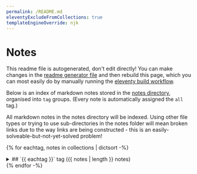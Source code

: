 ```yaml
---
permalink: /README.md
eleventyExcludeFromCollections: true
templateEngineOverride: njk
---
```

# Notes

This readme file is autogenerated, don't edit directly! You can make changes in the [readme generator file](/base/create-readme.md) and then rebuild this page, which you can most easily do by manually running the [eleventy build workflow](learn/actions/workflows/eleventy-build.yaml).

Below is an index of markdown notes stored in the [notes directory](/base/notes/), organised into `tag` groups. (Every note is automatically assigned the `all` tag.)

All markdown notes in the notes directory will be indexed. Using other file types or trying to use sub-directories in the notes folder will mean broken links due to the way links are being constructed - this is an easily-solveable-but-not-yet-solved problem!

{% for eachtag, notes in collections | dictsort -%}
<details>
<summary>
## `{{ eachtag }}` tag ({{ notes | length }} notes)</summary>
{% for note in notes -%}
- [{{ note.data.title }}](/base/notes/{{ note.page.fileSlug }}.md)
  {%- for tag in note.data.tags %} `{{ tag }}`{% endfor %}
{% endfor -%}
</details>
{% endfor -%}
